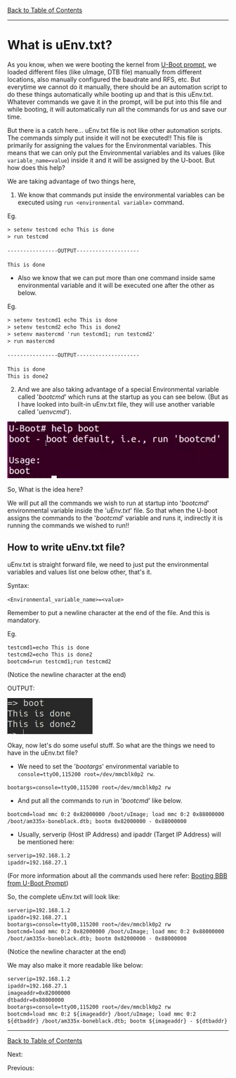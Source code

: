 [Back to Table of Contents](../Notes.md)
***

# What is uEnv.txt?
As you know, when we were booting the kernel from [U-Boot prompt](Booting_BBB_from_Uboot_prompt.md), we loaded different files (like uImage, DTB file) manually from different locations, also manually configured the baudrate and RFS, etc. But everytime we cannot do it manually, there should be an automation script to do these things automatically while booting up and that is this uEnv.txt. Whatever commands we gave it in the prompt, will be put into this file and while booting, it will automatically run all the commands for us and save our time.

But there is a catch here... uEnv.txt file is not like other automation scripts. The commands simply put inside it will not be executed!! This file is primarily for assigning the values for the Environmental variables. This means that we can only put the Environmental variables and its values (like `variable_name=value`) inside it and it will be assigned by the U-boot. But how does this help?

We are taking advantage of two things here,
1. We know that commands put inside the environmental variables can be executed using `run <environmental variable>` command. 

Eg. 
```
> setenv testcmd echo This is done
> run testcmd

----------------OUTPUT--------------------

This is done
```
* Also we know that we can put more than one command inside same environmental variable and it will be executed one after the other as below.

Eg. 
```
> setenv testcmd1 echo This is done
> setenv testcmd2 echo This is done2
> setenv mastercmd 'run testcmd1; run testcmd2' 
> run mastercmd 

----------------OUTPUT--------------------

This is done
This is done2
```

2. And we are also taking advantage of a special Environmental variable called '_bootcmd_' which runs at the startup as you can see below. (But as I have looked into built-in uEnv.txt file, they will use another variable called '_uenvcmd_').

![help bootcmd](../Images/Bootcmd.png)

So, What is the idea here?

We will put all the commands we wish to run at startup into '_bootcmd_' environmental variable inside the '_uEnv.txt_' file. So that when the U-boot assigns the commands to the '_bootcmd_' variable and runs it, indirectly it is running the commands we wished to run!!

## How to write uEnv.txt file?

uEnv.txt is straight forward file, we need to just put the environmental variables and values list one below other, that's it.

Syntax:

`<Environmental_variable_name>=<value>`

Remember to put a newline character at the end of the file. And this is mandatory.

Eg.
```
testcmd1=echo This is done
testcmd2=echo This is done2
bootcmd=run testcmd1;run testcmd2

```

(Notice the newline character at the end)

OUTPUT:

![uEnv.txt Output](../Images/uEnvOutput.png)


Okay, now let's do some useful stuff. So what are the things we need to have in the uEnv.txt file?

* We need to set the '_bootargs_' environmental variable to `console=ttyO0,115200 root=/dev/mmcblk0p2 rw`.

```
bootargs=console=ttyO0,115200 root=/dev/mmcblk0p2 rw
```

* And put all the commands to run in '_bootcmd_' like below.

```
bootcmd=load mmc 0:2 0x82000000 /boot/uImage; load mmc 0:2 0x88000000 /boot/am335x-boneblack.dtb; bootm 0x82000000 - 0x88000000 
```

* Usually, serverip (Host IP Address) and ipaddr (Target IP Address) will be mentioned here:

```
serverip=192.168.1.2
ipaddr=192.168.27.1
```

(For more information about all the commands used here refer: [Booting BBB from U-Boot Prompt](Booting_BBB_from_Uboot_prompt.md))

So, the complete uEnv.txt will look like:
```
serverip=192.168.1.2
ipaddr=192.168.27.1
bootargs=console=ttyO0,115200 root=/dev/mmcblk0p2 rw
bootcmd=load mmc 0:2 0x82000000 /boot/uImage; load mmc 0:2 0x88000000 /boot/am335x-boneblack.dtb; bootm 0x82000000 - 0x88000000 

```

(Notice the newline character at the end)

We may also make it more readable like below:

```
serverip=192.168.1.2
ipaddr=192.168.27.1
imageaddr=0x82000000
dtbaddr=0x88000000
bootargs=console=ttyO0,115200 root=/dev/mmcblk0p2 rw
bootcmd=load mmc 0:2 ${imageaddr} /boot/uImage; load mmc 0:2 ${dtbaddr} /boot/am335x-boneblack.dtb; bootm ${imageaddr} - ${dtbaddr} 

```
***

[Back to Table of Contents](../Notes.md)

Next: []()

Previous: []()


